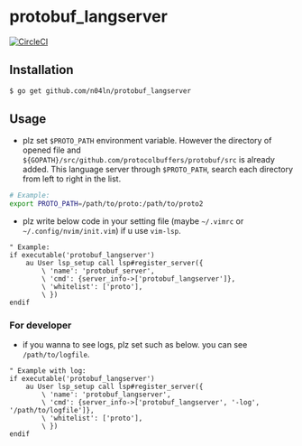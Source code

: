 # protobuf_langserver

[![CircleCI](https://circleci.com/gh/n04ln/protobuf_langserver.svg?style=svg)](https://circleci.com/gh/n04ln/protobuf_langserver)

## Installation

``` sh
$ go get github.com/n04ln/protobuf_langserver
```

## Usage

- plz set `$PROTO_PATH` environment variable. However the directory of opened file and `${GOPATH}/src/github.com/protocolbuffers/protobuf/src` is already added. This language server through `$PROTO_PATH`, search each directory from left to right in the list.

``` sh
# Example:
export PROTO_PATH=/path/to/proto:/path/to/proto2
```

- plz write below code in your setting file (maybe `~/.vimrc` or `~/.config/nvim/init.vim`) if u use `vim-lsp`.

``` vim
" Example:
if executable('protobuf_langserver')
    au User lsp_setup call lsp#register_server({
        \ 'name': 'protobuf_server',
        \ 'cmd': {server_info->['protobuf_langserver']},
        \ 'whitelist': ['proto'],
        \ })
endif
```

### For developer

- if you wanna to see logs, plz set such as below. you can see `/path/to/logfile`.

``` vim
" Example with log:
if executable('protobuf_langserver')
    au User lsp_setup call lsp#register_server({
        \ 'name': 'protobuf_langserver',
        \ 'cmd': {server_info->['protobuf_langserver', '-log', '/path/to/logfile']},
        \ 'whitelist': ['proto'],
        \ })
endif
```

